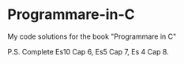 # Programmare-in-C
My code solutions for the book "Programmare in C"

P.S.
Complete Es10 Cap 6, Es5 Cap 7, Es 4 Cap 8.
